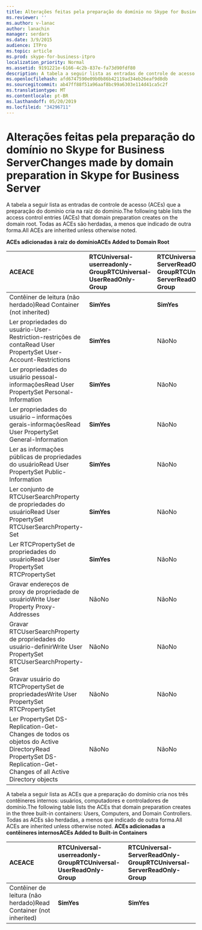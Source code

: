 ```yaml
---
title: Alterações feitas pela preparação do domínio no Skype for Business Server
ms.reviewer: ''
ms.author: v-lanac
author: lanachin
manager: serdars
ms.date: 3/9/2015
audience: ITPro
ms.topic: article
ms.prod: skype-for-business-itpro
localization_priority: Normal
ms.assetid: 9191221e-6166-4c2b-837e-fa73d90fdf80
description: A tabela a seguir lista as entradas de controle de acesso (ACEs) que a preparação do domínio cria na raiz do domínio. Todas as ACEs são herdadas, a menos que indicado de outra forma.
ms.openlocfilehash: afd6747590e09b0b86b42119ad34eb26eaf9d8db
ms.sourcegitcommit: ab47ff88f51a96aaf8bc99a6303e114d41ca5c2f
ms.translationtype: MT
ms.contentlocale: pt-BR
ms.lasthandoff: 05/20/2019
ms.locfileid: "34296711"
---
```

# <a name="changes-made-by-domain-preparation-in-skype-for-business-server"></a><span data-ttu-id="77cb1-104">Alterações feitas pela preparação do domínio no Skype for Business Server</span><span class="sxs-lookup"><span data-stu-id="77cb1-104">Changes made by domain preparation in Skype for Business Server</span></span>
 
<span data-ttu-id="77cb1-105">A tabela a seguir lista as entradas de controle de acesso (ACEs) que a preparação do domínio cria na raiz do domínio.</span><span class="sxs-lookup"><span data-stu-id="77cb1-105">The following table lists the access control entries (ACEs) that domain preparation creates on the domain root.</span></span> <span data-ttu-id="77cb1-106">Todas as ACEs são herdadas, a menos que indicado de outra forma.</span><span class="sxs-lookup"><span data-stu-id="77cb1-106">All ACEs are inherited unless otherwise noted.</span></span>
  
<span data-ttu-id="77cb1-107">**ACEs adicionadas à raiz do domínio**</span><span class="sxs-lookup"><span data-stu-id="77cb1-107">**ACEs Added to Domain Root**</span></span>

|<span data-ttu-id="77cb1-108">**ACE**</span><span class="sxs-lookup"><span data-stu-id="77cb1-108">**ACE**</span></span>|<span data-ttu-id="77cb1-109">**RTCUniversal-userreadonly-Group**</span><span class="sxs-lookup"><span data-stu-id="77cb1-109">**RTCUniversal-UserReadOnly-Group**</span></span>|<span data-ttu-id="77cb1-110">**RTCUniversal-ServerReadOnly-Group**</span><span class="sxs-lookup"><span data-stu-id="77cb1-110">**RTCUniversal-ServerReadOnly-Group**</span></span>|<span data-ttu-id="77cb1-111">**RTCUniversal-administradores do useradmin**</span><span class="sxs-lookup"><span data-stu-id="77cb1-111">**RTCUniversal-UserAdmins**</span></span>|<span data-ttu-id="77cb1-112">**RTCHSUniversal-serviços**</span><span class="sxs-lookup"><span data-stu-id="77cb1-112">**RTCHSUniversal-Services**</span></span>|<span data-ttu-id="77cb1-113">**Usuários autenticados**</span><span class="sxs-lookup"><span data-stu-id="77cb1-113">**Authenticated-Users**</span></span>|
|:-----|:-----|:-----|:-----|:-----|:-----|
|<span data-ttu-id="77cb1-114">Contêiner de leitura (não herdado)</span><span class="sxs-lookup"><span data-stu-id="77cb1-114">Read Container (not inherited)</span></span>  <br/> |<span data-ttu-id="77cb1-115">**Sim**</span><span class="sxs-lookup"><span data-stu-id="77cb1-115">**Yes**</span></span> <br/> |<span data-ttu-id="77cb1-116">**Sim**</span><span class="sxs-lookup"><span data-stu-id="77cb1-116">**Yes**</span></span> <br/> |<span data-ttu-id="77cb1-117">Não</span><span class="sxs-lookup"><span data-stu-id="77cb1-117">No</span></span>  <br/> |<span data-ttu-id="77cb1-118">Não</span><span class="sxs-lookup"><span data-stu-id="77cb1-118">No</span></span>  <br/> |<span data-ttu-id="77cb1-119">Não</span><span class="sxs-lookup"><span data-stu-id="77cb1-119">No</span></span>  <br/> |
|<span data-ttu-id="77cb1-120">Ler propriedades do usuário-User-Restriction-restrições de conta</span><span class="sxs-lookup"><span data-stu-id="77cb1-120">Read User PropertySet User-Account-Restrictions</span></span>  <br/> |<span data-ttu-id="77cb1-121">**Sim**</span><span class="sxs-lookup"><span data-stu-id="77cb1-121">**Yes**</span></span> <br/> |<span data-ttu-id="77cb1-122">Não</span><span class="sxs-lookup"><span data-stu-id="77cb1-122">No</span></span>  <br/> |<span data-ttu-id="77cb1-123">Não</span><span class="sxs-lookup"><span data-stu-id="77cb1-123">No</span></span>  <br/> |<span data-ttu-id="77cb1-124">Não</span><span class="sxs-lookup"><span data-stu-id="77cb1-124">No</span></span>  <br/> |<span data-ttu-id="77cb1-125">Não</span><span class="sxs-lookup"><span data-stu-id="77cb1-125">No</span></span>  <br/> |
|<span data-ttu-id="77cb1-126">Ler propriedades do usuário pessoal-informações</span><span class="sxs-lookup"><span data-stu-id="77cb1-126">Read User PropertySet Personal-Information</span></span>  <br/> |<span data-ttu-id="77cb1-127">**Sim**</span><span class="sxs-lookup"><span data-stu-id="77cb1-127">**Yes**</span></span> <br/> |<span data-ttu-id="77cb1-128">Não</span><span class="sxs-lookup"><span data-stu-id="77cb1-128">No</span></span>  <br/> |<span data-ttu-id="77cb1-129">Não</span><span class="sxs-lookup"><span data-stu-id="77cb1-129">No</span></span>  <br/> |<span data-ttu-id="77cb1-130">Não</span><span class="sxs-lookup"><span data-stu-id="77cb1-130">No</span></span>  <br/> |<span data-ttu-id="77cb1-131">Não</span><span class="sxs-lookup"><span data-stu-id="77cb1-131">No</span></span>  <br/> |
|<span data-ttu-id="77cb1-132">Ler propriedades do usuário – informações gerais-informações</span><span class="sxs-lookup"><span data-stu-id="77cb1-132">Read User PropertySet General-Information</span></span>  <br/> |<span data-ttu-id="77cb1-133">**Sim**</span><span class="sxs-lookup"><span data-stu-id="77cb1-133">**Yes**</span></span> <br/> |<span data-ttu-id="77cb1-134">Não</span><span class="sxs-lookup"><span data-stu-id="77cb1-134">No</span></span>  <br/> |<span data-ttu-id="77cb1-135">Não</span><span class="sxs-lookup"><span data-stu-id="77cb1-135">No</span></span>  <br/> |<span data-ttu-id="77cb1-136">Não</span><span class="sxs-lookup"><span data-stu-id="77cb1-136">No</span></span>  <br/> |<span data-ttu-id="77cb1-137">Não</span><span class="sxs-lookup"><span data-stu-id="77cb1-137">No</span></span>  <br/> |
|<span data-ttu-id="77cb1-138">Ler as informações públicas de propriedades do usuário</span><span class="sxs-lookup"><span data-stu-id="77cb1-138">Read User PropertySet Public-Information</span></span>  <br/> |<span data-ttu-id="77cb1-139">**Sim**</span><span class="sxs-lookup"><span data-stu-id="77cb1-139">**Yes**</span></span> <br/> |<span data-ttu-id="77cb1-140">Não</span><span class="sxs-lookup"><span data-stu-id="77cb1-140">No</span></span>  <br/> |<span data-ttu-id="77cb1-141">Não</span><span class="sxs-lookup"><span data-stu-id="77cb1-141">No</span></span>  <br/> |<span data-ttu-id="77cb1-142">Não</span><span class="sxs-lookup"><span data-stu-id="77cb1-142">No</span></span>  <br/> |<span data-ttu-id="77cb1-143">Não</span><span class="sxs-lookup"><span data-stu-id="77cb1-143">No</span></span>  <br/> |
|<span data-ttu-id="77cb1-144">Ler conjunto de RTCUserSearchProperty de propriedades do usuário</span><span class="sxs-lookup"><span data-stu-id="77cb1-144">Read User PropertySet RTCUserSearchProperty-Set</span></span>  <br/> |<span data-ttu-id="77cb1-145">**Sim**</span><span class="sxs-lookup"><span data-stu-id="77cb1-145">**Yes**</span></span> <br/> |<span data-ttu-id="77cb1-146">Não</span><span class="sxs-lookup"><span data-stu-id="77cb1-146">No</span></span>  <br/> |<span data-ttu-id="77cb1-147">Não</span><span class="sxs-lookup"><span data-stu-id="77cb1-147">No</span></span>  <br/> |<span data-ttu-id="77cb1-148">Não</span><span class="sxs-lookup"><span data-stu-id="77cb1-148">No</span></span>  <br/> |<span data-ttu-id="77cb1-149">**Sim**</span><span class="sxs-lookup"><span data-stu-id="77cb1-149">**Yes**</span></span> <br/> |
|<span data-ttu-id="77cb1-150">Ler RTCPropertySet de propriedades do usuário</span><span class="sxs-lookup"><span data-stu-id="77cb1-150">Read User PropertySet RTCPropertySet</span></span>  <br/> |<span data-ttu-id="77cb1-151">**Sim**</span><span class="sxs-lookup"><span data-stu-id="77cb1-151">**Yes**</span></span> <br/> |<span data-ttu-id="77cb1-152">Não</span><span class="sxs-lookup"><span data-stu-id="77cb1-152">No</span></span>  <br/> |<span data-ttu-id="77cb1-153">Não</span><span class="sxs-lookup"><span data-stu-id="77cb1-153">No</span></span>  <br/> |<span data-ttu-id="77cb1-154">Não</span><span class="sxs-lookup"><span data-stu-id="77cb1-154">No</span></span>  <br/> |<span data-ttu-id="77cb1-155">Não</span><span class="sxs-lookup"><span data-stu-id="77cb1-155">No</span></span>  <br/> |
|<span data-ttu-id="77cb1-156">Gravar endereços de proxy de propriedade de usuário</span><span class="sxs-lookup"><span data-stu-id="77cb1-156">Write User Property Proxy-Addresses</span></span>  <br/> |<span data-ttu-id="77cb1-157">Não</span><span class="sxs-lookup"><span data-stu-id="77cb1-157">No</span></span>  <br/> |<span data-ttu-id="77cb1-158">Não</span><span class="sxs-lookup"><span data-stu-id="77cb1-158">No</span></span>  <br/> |<span data-ttu-id="77cb1-159">**Sim**</span><span class="sxs-lookup"><span data-stu-id="77cb1-159">**Yes**</span></span> <br/> |<span data-ttu-id="77cb1-160">Não</span><span class="sxs-lookup"><span data-stu-id="77cb1-160">No</span></span>  <br/> |<span data-ttu-id="77cb1-161">Não</span><span class="sxs-lookup"><span data-stu-id="77cb1-161">No</span></span>  <br/> |
|<span data-ttu-id="77cb1-162">Gravar RTCUserSearchProperty de propriedades do usuário-definir</span><span class="sxs-lookup"><span data-stu-id="77cb1-162">Write User PropertySet RTCUserSearchProperty-Set</span></span>  <br/> |<span data-ttu-id="77cb1-163">Não</span><span class="sxs-lookup"><span data-stu-id="77cb1-163">No</span></span>  <br/> |<span data-ttu-id="77cb1-164">Não</span><span class="sxs-lookup"><span data-stu-id="77cb1-164">No</span></span>  <br/> |<span data-ttu-id="77cb1-165">**Sim**</span><span class="sxs-lookup"><span data-stu-id="77cb1-165">**Yes**</span></span> <br/> |<span data-ttu-id="77cb1-166">Não</span><span class="sxs-lookup"><span data-stu-id="77cb1-166">No</span></span>  <br/> |<span data-ttu-id="77cb1-167">Não</span><span class="sxs-lookup"><span data-stu-id="77cb1-167">No</span></span>  <br/> |
|<span data-ttu-id="77cb1-168">Gravar usuário do RTCPropertySet de propriedades</span><span class="sxs-lookup"><span data-stu-id="77cb1-168">Write User PropertySet RTCPropertySet</span></span>  <br/> |<span data-ttu-id="77cb1-169">Não</span><span class="sxs-lookup"><span data-stu-id="77cb1-169">No</span></span>  <br/> |<span data-ttu-id="77cb1-170">Não</span><span class="sxs-lookup"><span data-stu-id="77cb1-170">No</span></span>  <br/> |<span data-ttu-id="77cb1-171">**Sim**</span><span class="sxs-lookup"><span data-stu-id="77cb1-171">**Yes**</span></span> <br/> |<span data-ttu-id="77cb1-172">Não</span><span class="sxs-lookup"><span data-stu-id="77cb1-172">No</span></span>  <br/> |<span data-ttu-id="77cb1-173">Não</span><span class="sxs-lookup"><span data-stu-id="77cb1-173">No</span></span>  <br/> |
|<span data-ttu-id="77cb1-174">Ler PropertySet DS-Replication-Get-Changes de todos os objetos do Active Directory</span><span class="sxs-lookup"><span data-stu-id="77cb1-174">Read PropertySet DS-Replication-Get-Changes of all Active Directory objects</span></span>  <br/> |<span data-ttu-id="77cb1-175">Não</span><span class="sxs-lookup"><span data-stu-id="77cb1-175">No</span></span>  <br/> |<span data-ttu-id="77cb1-176">Não</span><span class="sxs-lookup"><span data-stu-id="77cb1-176">No</span></span>  <br/> |<span data-ttu-id="77cb1-177">Não</span><span class="sxs-lookup"><span data-stu-id="77cb1-177">No</span></span>  <br/> |<span data-ttu-id="77cb1-178">**Sim**</span><span class="sxs-lookup"><span data-stu-id="77cb1-178">**Yes**</span></span> <br/> |<span data-ttu-id="77cb1-179">Não</span><span class="sxs-lookup"><span data-stu-id="77cb1-179">No</span></span>  <br/> |
   
<span data-ttu-id="77cb1-180">A tabela a seguir lista as ACEs que a preparação do domínio cria nos três contêineres internos: usuários, computadores e controladores de domínio.</span><span class="sxs-lookup"><span data-stu-id="77cb1-180">The following table lists the ACEs that domain preparation creates in the three built-in containers: Users, Computers, and Domain Controllers.</span></span> <span data-ttu-id="77cb1-181">Todas as ACEs são herdadas, a menos que indicado de outra forma.</span><span class="sxs-lookup"><span data-stu-id="77cb1-181">All ACEs are inherited unless otherwise noted.</span></span>
<span data-ttu-id="77cb1-182">**ACEs adicionadas a contêineres internos**</span><span class="sxs-lookup"><span data-stu-id="77cb1-182">**ACEs Added to Built-in Containers**</span></span>

|<span data-ttu-id="77cb1-183">**ACE**</span><span class="sxs-lookup"><span data-stu-id="77cb1-183">**ACE**</span></span>|<span data-ttu-id="77cb1-184">**RTCUniversal-userreadonly-Group**</span><span class="sxs-lookup"><span data-stu-id="77cb1-184">**RTCUniversal-UserReadOnly-Group**</span></span>|<span data-ttu-id="77cb1-185">**RTCUniversal-ServerReadOnly-Group**</span><span class="sxs-lookup"><span data-stu-id="77cb1-185">**RTCUniversal-ServerReadOnly-Group**</span></span>|
|:-----|:-----|:-----|
|<span data-ttu-id="77cb1-186">Contêiner de leitura (não herdado)</span><span class="sxs-lookup"><span data-stu-id="77cb1-186">Read Container (not inherited)</span></span>  <br/> |<span data-ttu-id="77cb1-187">**Sim**</span><span class="sxs-lookup"><span data-stu-id="77cb1-187">**Yes**</span></span> <br/> |<span data-ttu-id="77cb1-188">**Sim**</span><span class="sxs-lookup"><span data-stu-id="77cb1-188">**Yes**</span></span> <br/> |
   

